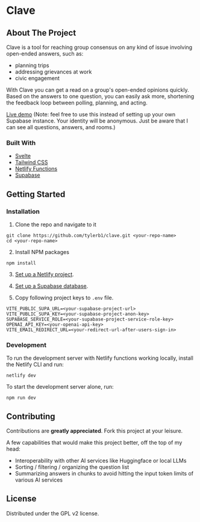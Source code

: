 # Clave

## About The Project

Clave is a tool for reaching group consensus on any kind of issue involving open-ended answers, such as:
- planning trips
- addressing grievances at work
- civic engagement

With Clave you can get a read on a group's open-ended opinions quickly. Based on the answers to one question, you can easily ask more, shortening the feedback loop between polling, planning, and acting.

[Live demo](https://useclave.com) (Note: feel free to use this instead of setting up your own Supabase instance. Your identity will be anonymous. Just be aware that I can see all questions, answers, and rooms.)

### Built With

- [Svelte](https://svelte.dev/)
- [Tailwind CSS](https://tailwindcss.com/)
- [Netlify Functions](https://www.netlify.com/products/functions/)
- [Supabase](https://supabase.io/)

## Getting Started

### Installation

1. Clone the repo and navigate to it

```
git clone https://github.com/tylerb1/clave.git <your-repo-name>
cd <your-repo-name>
```

2. Install NPM packages

```
npm install
```

3. [Set up a Netlify project](https://docs.netlify.com/get-started/).

4. [Set up a Supabase database](https://supabase.com/docs/guides/getting-started).

5. Copy following project keys to `.env` file.

```
VITE_PUBLIC_SUPA_URL=<your-supabase-project-url>
VITE_PUBLIC_SUPA_KEY=<your-supabase-project-anon-key>
SUPABASE_SERVICE_ROLE=<your-supabase-project-service-role-key>
OPENAI_API_KEY=<your-openai-api-key>
VITE_EMAIL_REDIRECT_URL=<your-redirect-url-after-users-sign-in>
```

### Development

To run the development server with Netlify functions working locally, install the Netlify CLI and run:

`netlify dev`

To start the development server alone, run:

`npm run dev`

## Contributing

Contributions are **greatly appreciated**. Fork this project at your leisure.

A few capabilities that would make this project better, off the top of my head:
- Interoperability with other AI services like Huggingface or local LLMs
- Sorting / filtering / organizing the question list
- Summarizing answers in chunks to avoid hitting the input token limits of various AI services

## License

Distributed under the GPL v2 license.
